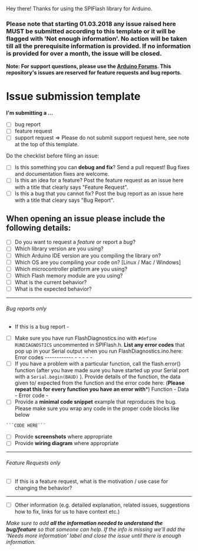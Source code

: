 Hey there! Thanks for using the SPIFlash library for Arduino. 
### Please note that starting 01.03.2018 any issue raised here MUST be submitted according to this template or it will be flagged with 'Not enough information'. No action will be taken till all the prerequisite information is provided. If no information is provided for over a month, the issue will be closed.

**Note: For support questions, please use the [Arduino Forums](http://forum.arduino.cc/index.php?topic=324009.0). This repository's issues are reserved for feature requests and bug reports.**

# Issue submission template

**I'm submitting a ...**
  - [ ] bug report
  - [ ] feature request
  - [ ] support request => Please do not submit support request here, see note at the top of this template.
  
Do the checklist before filing an issue:

- [ ] Is this something you can **debug and fix**? Send a pull request! Bug fixes and documentation fixes are welcome.
- [ ] Is this an idea for a feature? Post the feature request as an issue here with a title that clearly says "Feature Request".
- [ ] Is this a bug that you cannot fix? Post the bug report as an issue here with a title that cleary says "Bug Report".
  
When opening an issue please include the following details:
-------------------------------------------------------------

- [ ] Do you want to request a *feature* or report a *bug*?
- [ ] Which library version are you using?
- [ ] Which Arduino IDE version are you compiling the library on?
- [ ] Which OS are you compiling your code on? [Linux / Mac / Windows]
- [ ] Which microcontroller platform are you using?
- [ ] Which Flash memory module are you using?
- [ ] What is the current behavior?
- [ ] What is the expected behavior?

--------------------------
###### Bug reports only
- If this is a bug report - 

- [ ] Make sure you have run FlashDiagnostics.ino with ``` #define RUNDIAGNOSTICS ``` uncommented in SPIFlash.h. **List any error codes** that pop up in your Serial output when you run FlashDiagnostics.ino.here:
      Error codes
      ------------
        - 
        -
        -
        -
        -
- [ ] If you have a problem with a particular function, call the flash.error() function (after you have made sure you have started up your Serial port with a ``` Serial.begin(BAUD) ``` ). Provide details of the function, the data given to/ expected from the function and the error code here: (**Please repeat this for every function you have an error with***)
        Function - 
        Data - 
        Error code - 
- [ ] Provide a **minimal code snippet** example that reproduces the bug. Please make sure you wrap any code in the proper code blocks like below 
```
```CODE HERE```
```
- [ ] Provide **screenshots** where appropriate
- [ ] Provide **wiring diagram** where appropriate

-----------------------------
###### Feature Requests only

- [ ] If this is a feature request, what is the motivation / use case for changing the behavior?

----------------------------

- [ ] Other information (e.g. detailed explanation, related issues, suggestions how to fix, links for us to have context etc.)

_Make sure to add **all the information needed to understand the bug/feature** so that someone can help. If the info is missing we'll add the 'Needs more information' label and close the issue until there is enough information._
